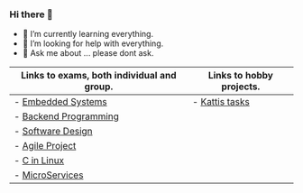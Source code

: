 ### Hi there 👋
- 🌱 I’m currently learning everything.
- 🤔 I’m looking for help with everything.
- 💬 Ask me about ... please dont ask.
  
|  Links to exams, both individual and group. |  Links to hobby projects. |
| -------------------------------------------- | ------------------------- |
| - [Embedded Systems](https://github.com/Rikatob/ExamWireGame) | - [Kattis tasks](https://github.com/Rikatob/Kattiss)|
| - [Backend Programming](https://github.com/kristiania-pgr209-2022/pg209exam-Fargekritt) |
| - [Software Design](https://github.com/Fargekritt/SoftwareDesignEksamen) |
| - [Agile Project](https://github.com/Fargekritt/SmidigEksamen) |
| - [C in Linux](https://github.com/Rikatob/PG304_V23_1018) |
| - [MicroServices](https://github.com/Rikatob/csgobank) |


  
  
<!--
**Rikatob/Rikatob** is a ✨ _special_ ✨ repository because its `README.md` (this file) appears on your GitHub profile.

Here are some ideas to get you started:

- 🔭 I’m currently working on ...
- 🌱 I’m currently learning ...
- 👯 I’m looking to collaborate on ...
- 🤔 I’m looking for help with ...
- 💬 Ask me about ...
- 📫 How to reach me: ...
- 😄 Pronouns: ...
- ⚡ Fun fact: ...
-->
